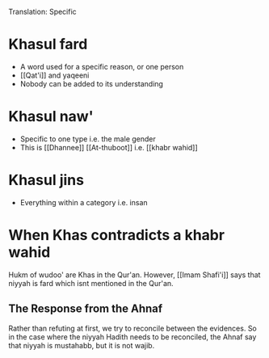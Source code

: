 Translation: Specific

# Khasul fard
- A word used for a specific reason, or one person
- [[Qat'i]] and yaqeeni
- Nobody can be added to its understanding
# Khasul naw'
- Specific to one type i.e. the male gender
- This is [[Dhannee]] [[At-thuboot]] i.e. [[khabr wahid]]
# Khasul jins
- Everything within a category i.e. insan
# When Khas contradicts a khabr wahid
Hukm of wudoo' are Khas in the Qur'an. However, [[Imam Shafi'i]] says that niyyah is fard which isnt mentioned in the Qur'an.
## The Response from the Ahnaf
Rather than refuting at first, we try to reconcile between the evidences. So in the case where the niyyah Hadith needs to be reconciled, the Ahnaf say that niyyah is mustahabb, but it is not wajib.